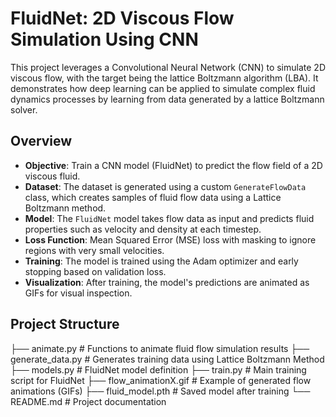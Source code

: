 # FluidNet: 2D Viscous Flow Simulation Using CNN

This project leverages a Convolutional Neural Network (CNN) to simulate 2D viscous flow, with the target being the lattice Boltzmann algorithm (LBA). It demonstrates how deep learning can be applied to simulate complex fluid dynamics processes by learning from data generated by a lattice Boltzmann solver.

## Overview

- **Objective**: Train a CNN model (FluidNet) to predict the flow field of a 2D viscous fluid.
- **Dataset**: The dataset is generated using a custom `GenerateFlowData` class, which creates samples of fluid flow data using a Lattice Boltzmann method.
- **Model**: The `FluidNet` model takes flow data as input and predicts fluid properties such as velocity and density at each timestep.
- **Loss Function**: Mean Squared Error (MSE) loss with masking to ignore regions with very small velocities.
- **Training**: The model is trained using the Adam optimizer and early stopping based on validation loss.
- **Visualization**: After training, the model's predictions are animated as GIFs for visual inspection.

## Project Structure

├── animate.py               # Functions to animate fluid flow simulation results
├── generate_data.py         # Generates training data using Lattice Boltzmann Method
├── models.py                # FluidNet model definition
├── train.py                 # Main training script for FluidNet
├── flow_animationX.gif      # Example of generated flow animations (GIFs)
├── fluid_model.pth          # Saved model after training
└── README.md                # Project documentation


